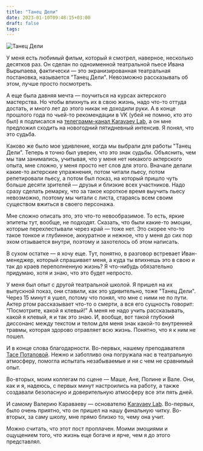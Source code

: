 ```yaml
---
title: "Танец Дели"
date: 2023-01-10T09:48:15+03:00
draft: false
tags:
---
```


![Танец Дели](/images/deli-dance.jpg)

У меня есть любимый фильм, который я смотрел, наверное, несколько десятков раз. Он сделан по одноименной театральной пьесе Ивана Вырыпаева, фактически — это экранизированная театральная постановка, называется "Танец Дели". Невозможно рассказывать об этом, лучше просто посмотреть.

А еще была давняя мечта — поучиться на курсах актерского мастерства. Но чтобы впихнуть их в свою жизнь, надо что-то оттуда достать, и много лет до этого никак не доходили руки. А в конце прошлого года по чьей-то рекомендации в VK (убей не помню, кто это был) я подписался на [телеграмм-канал Karavaev Lab](https://t.me/infokaravaevlab), а он мне предложил сходить на новогодний пятидневный интенсив. Я понял, что это судьба.

<!--more-->

Каково же было мое удивление, когда мы выбрали для работы "Танец Дели". Теперь я точно был уверен, что это знак судьбы. Объяснить, чем мы там занимались, учитывая, что у меня нет никакого актерского опыта, мне сложно, у меня просто нет слов для этого. Вначале делали какие-то актерские упражнения, потом читали пьесу, потом репетировали пьесу, а потом был показ, на который пришло чуть больше десяти зрителей — друзья и близкие всех участников. Надо сразу сделать ремарку, что за такое короткое время выучить пьесу невозможно, поэтому мы читали с листа, стараясь всем своим существом вжиться в своего персонажа.

Мне сложно описать это, это что-то невообразимое. То есть, яркие эпитеты тут, вообще, не подходят. Сказать, что были какие-то эмоции, которые перехлестывали через край — тоже нет. Это скорее что-то такое тонкое и глубинное, аккуратное и нежное, что у меня до сих пор эхом отзывается внутри, поэтому и захотелось об этом написать.

В сухом остатке — я хочу еще. Тут, понятно, в разговор встревает Иван-менеджер, который спрашивает меня, а куда ты впихнешь это в свою и так до краев переполненную жизнь? Я что-нибудь обязательно придумаю, хотя и знаю, что это будет непросто.

У меня был опыт с другой театральной школой. Я пришел на их выпускной показ, они ставили, как это удивительно, тоже "Танец Дели". Через 15 минут я ушел, потому что понял, что мне с ними не по пути. Актер ртом рассказывает что-то о смерти, а вся его сущность говорит: "Посмотрите, какой я клевый!" А меня не надо учить рассказывать, какой я клевый, я и так это знаю. И, вообще, вот такой глубокий диссонанс между текстом и телом для меня знак какой-то внутренней травмы, которая здорово отравляет всю жизнь. Понятно, что я к ним не пошел.

И в конце слова благодарности. Во-первых, нашему преподавателя [Тасе Потаповой](https://karavaev-lab.ru/tutors/tasya-potapova). Нежно и заботливо она погружала нас в театральную атмосферу, помогла испытать незабываемые и ни с чем не сравнимый опыт.

Во-вторых, моим коллегам по сцене — Маше, Ане, Полине и Вале. Они, как и я, надеюсь, с первых минут настроились на работу, а также создавали безопасную и доверительную атмосферу все эти пять дней.

И самому Валерию Караваеву — основателю [Karavaev Lab](https://karavaev-lab.ru/). Во-первых, было очень приятно, что он пришел на нашу финальную читку. Во-вторых, за саму школу, мне прямо близко то, чему она учит.

Можно считать, что этот пост проплачен. Моими эмоциями и ощущением того, что жизнь еще богаче и ярче, чем я до этого представлял.